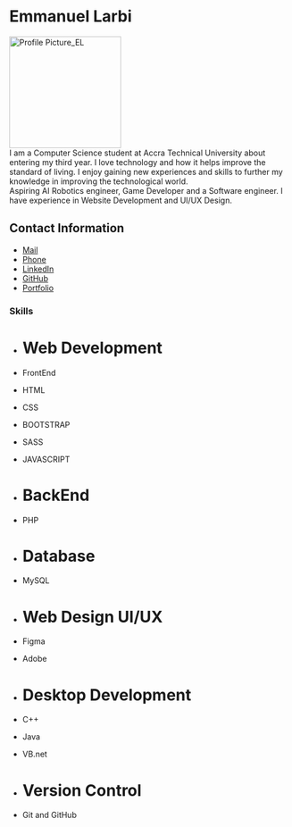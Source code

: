# Emmanuel Larbi 

<img src="https://www.datamavens.io/web/image/res.users/27/image_128?unique=49da39f" alt="Profile Picture_EL"
align = "center" width="200" height = "200"><br>
I am a Computer Science student at Accra Technical University about entering my third year. I love 
technology and how it helps improve the standard of living. I enjoy gaining new experiences and skills to further my knowledge in improving the technological world.<br>Aspiring AI Robotics engineer, Game Developer and a Software engineer. I have experience in Website 
Development and UI/UX Design.

## Contact Information

 * [Mail](mailto:ekwabena57@gmail.com)
 * [Phone](+233544910061)
 * [LinkedIn](https://www.linkedin.com/in/emmanuel-larbi-90086a210/)
 * [GitHub](https://github.com/ManuelDCoder)
 * [Portfolio](https://my-portfolio-iota-ruby.vercel.app/)


### Skills

 * # Web Development
 * FrontEnd
 * HTML
 * CSS
 * BOOTSTRAP
 * SASS
 * JAVASCRIPT

* # BackEnd
 * PHP

* # Database
 * MySQL

 * # Web Design UI/UX
  * Figma
  * Adobe 
 * # Desktop Development
  * C++
  * Java
  * VB.net

 * # Version Control
  * Git and GitHub
    

